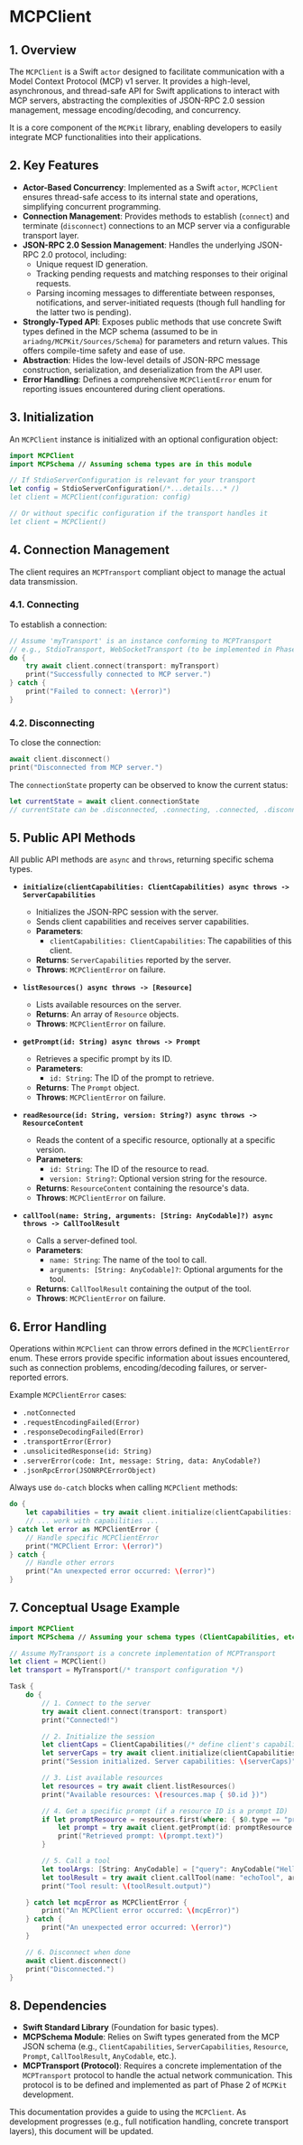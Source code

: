 # MCPClient

## 1. Overview

The `MCPClient` is a Swift `actor` designed to facilitate communication with a Model Context Protocol (MCP) v1 server. It provides a high-level, asynchronous, and thread-safe API for Swift applications to interact with MCP servers, abstracting the complexities of JSON-RPC 2.0 session management, message encoding/decoding, and concurrency.

It is a core component of the `MCPKit` library, enabling developers to easily integrate MCP functionalities into their applications.

## 2. Key Features

*   **Actor-Based Concurrency**: Implemented as a Swift `actor`, `MCPClient` ensures thread-safe access to its internal state and operations, simplifying concurrent programming.
*   **Connection Management**: Provides methods to establish (`connect`) and terminate (`disconnect`) connections to an MCP server via a configurable transport layer.
*   **JSON-RPC 2.0 Session Management**: Handles the underlying JSON-RPC 2.0 protocol, including:
    *   Unique request ID generation.
    *   Tracking pending requests and matching responses to their original requests.
    *   Parsing incoming messages to differentiate between responses, notifications, and server-initiated requests (though full handling for the latter two is pending).
*   **Strongly-Typed API**: Exposes public methods that use concrete Swift types defined in the MCP schema (assumed to be in `ariadng/MCPKit/Sources/Schema`) for parameters and return values. This offers compile-time safety and ease of use.
*   **Abstraction**: Hides the low-level details of JSON-RPC message construction, serialization, and deserialization from the API user.
*   **Error Handling**: Defines a comprehensive `MCPClientError` enum for reporting issues encountered during client operations.

## 3. Initialization

An `MCPClient` instance is initialized with an optional configuration object:

```swift
import MCPClient
import MCPSchema // Assuming schema types are in this module

// If StdioServerConfiguration is relevant for your transport
let config = StdioServerConfiguration(/*...details...* /)
let client = MCPClient(configuration: config)

// Or without specific configuration if the transport handles it
let client = MCPClient()
```

## 4. Connection Management

The client requires an `MCPTransport` compliant object to manage the actual data transmission.

### 4.1. Connecting

To establish a connection:

```swift
// Assume 'myTransport' is an instance conforming to MCPTransport
// e.g., StdioTransport, WebSocketTransport (to be implemented in Phase 2)
do {
    try await client.connect(transport: myTransport)
    print("Successfully connected to MCP server.")
} catch {
    print("Failed to connect: \(error)")
}
```

### 4.2. Disconnecting

To close the connection:

```swift
await client.disconnect()
print("Disconnected from MCP server.")
```

The `connectionState` property can be observed to know the current status:

```swift
let currentState = await client.connectionState
// currentState can be .disconnected, .connecting, .connected, .disconnecting
```

## 5. Public API Methods

All public API methods are `async` and `throws`, returning specific schema types.

*   **`initialize(clientCapabilities: ClientCapabilities) async throws -> ServerCapabilities`**
    *   Initializes the JSON-RPC session with the server.
    *   Sends client capabilities and receives server capabilities.
    *   **Parameters**:
        *   `clientCapabilities: ClientCapabilities`: The capabilities of this client.
    *   **Returns**: `ServerCapabilities` reported by the server.
    *   **Throws**: `MCPClientError` on failure.

*   **`listResources() async throws -> [Resource]`**
    *   Lists available resources on the server.
    *   **Returns**: An array of `Resource` objects.
    *   **Throws**: `MCPClientError` on failure.

*   **`getPrompt(id: String) async throws -> Prompt`**
    *   Retrieves a specific prompt by its ID.
    *   **Parameters**:
        *   `id: String`: The ID of the prompt to retrieve.
    *   **Returns**: The `Prompt` object.
    *   **Throws**: `MCPClientError` on failure.

*   **`readResource(id: String, version: String?) async throws -> ResourceContent`**
    *   Reads the content of a specific resource, optionally at a specific version.
    *   **Parameters**:
        *   `id: String`: The ID of the resource to read.
        *   `version: String?`: Optional version string for the resource.
    *   **Returns**: `ResourceContent` containing the resource's data.
    *   **Throws**: `MCPClientError` on failure.

*   **`callTool(name: String, arguments: [String: AnyCodable]?) async throws -> CallToolResult`**
    *   Calls a server-defined tool.
    *   **Parameters**:
        *   `name: String`: The name of the tool to call.
        *   `arguments: [String: AnyCodable]?`: Optional arguments for the tool.
    *   **Returns**: `CallToolResult` containing the output of the tool.
    *   **Throws**: `MCPClientError` on failure.

## 6. Error Handling

Operations within `MCPClient` can throw errors defined in the `MCPClientError` enum. These errors provide specific information about issues encountered, such as connection problems, encoding/decoding failures, or server-reported errors.

Example `MCPClientError` cases:
*   `.notConnected`
*   `.requestEncodingFailed(Error)`
*   `.responseDecodingFailed(Error)`
*   `.transportError(Error)`
*   `.unsolicitedResponse(id: String)`
*   `.serverError(code: Int, message: String, data: AnyCodable?)`
*   `.jsonRpcError(JSONRPCErrorObject)`

Always use `do-catch` blocks when calling `MCPClient` methods:

```swift
do {
    let capabilities = try await client.initialize(clientCapabilities: myCaps)
    // ... work with capabilities ...
} catch let error as MCPClientError {
    // Handle specific MCPClientError
    print("MCPClient Error: \(error)")
} catch {
    // Handle other errors
    print("An unexpected error occurred: \(error)")
}
```

## 7. Conceptual Usage Example

```swift
import MCPClient
import MCPSchema // Assuming your schema types (ClientCapabilities, etc.) are here

// Assume MyTransport is a concrete implementation of MCPTransport
let client = MCPClient()
let transport = MyTransport(/* transport configuration */)

Task {
    do {
        // 1. Connect to the server
        try await client.connect(transport: transport)
        print("Connected!")

        // 2. Initialize the session
        let clientCaps = ClientCapabilities(/* define client's capabilities */)
        let serverCaps = try await client.initialize(clientCapabilities: clientCaps)
        print("Session initialized. Server capabilities: \(serverCaps)")

        // 3. List available resources
        let resources = try await client.listResources()
        print("Available resources: \(resources.map { $0.id })")

        // 4. Get a specific prompt (if a resource ID is a prompt ID)
        if let promptResource = resources.first(where: { $0.type == "prompt" }) { // Example condition
            let prompt = try await client.getPrompt(id: promptResource.id)
            print("Retrieved prompt: \(prompt.text)")
        }

        // 5. Call a tool
        let toolArgs: [String: AnyCodable] = ["query": AnyCodable("Hello world")]
        let toolResult = try await client.callTool(name: "echoTool", arguments: toolArgs)
        print("Tool result: \(toolResult.output)")

    } catch let mcpError as MCPClientError {
        print("An MCPClient error occurred: \(mcpError)")
    } catch {
        print("An unexpected error occurred: \(error)")
    }

    // 6. Disconnect when done
    await client.disconnect()
    print("Disconnected.")
}
```

## 8. Dependencies

*   **Swift Standard Library** (Foundation for basic types).
*   **MCPSchema Module**: Relies on Swift types generated from the MCP JSON schema (e.g., `ClientCapabilities`, `ServerCapabilities`, `Resource`, `Prompt`, `CallToolResult`, `AnyCodable`, etc.).
*   **MCPTransport (Protocol)**: Requires a concrete implementation of the `MCPTransport` protocol to handle the actual network communication. This protocol is to be defined and implemented as part of Phase 2 of `MCPKit` development.

This documentation provides a guide to using the `MCPClient`. As development progresses (e.g., full notification handling, concrete transport layers), this document will be updated.
